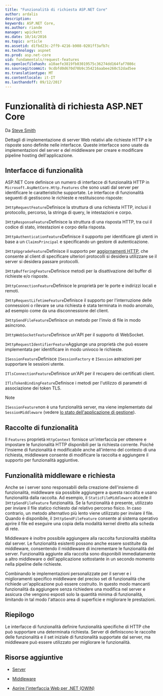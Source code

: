 ```yaml
---
title: "Funzionalità di richiesta ASP.NET Core"
author: ardalis
description: 
keywords: ASP.NET Core,
ms.author: riande
manager: wpickett
ms.date: 10/14/2016
ms.topic: article
ms.assetid: d1fbd23c-2ff9-4216-b908-0201ff3afb7c
ms.technology: aspnet
ms.prod: asp.net-core
uid: fundamentals/request-features
ms.openlocfilehash: a10aefe3819fb03019575c36274dd164faf7086c
ms.sourcegitcommit: 9cdbfd0d670d70b9c354216aabee260c52dad5ee
ms.translationtype: MT
ms.contentlocale: it-IT
ms.lasthandoff: 09/12/2017
---
```

# <a name="request-features-in-aspnet-core"></a>Funzionalità di richiesta ASP.NET Core

Da [Steve Smith](https://ardalis.com/)

Dettagli di implementazione di server Web relativi alle richieste HTTP e le risposte sono definite nelle interfacce. Queste interfacce sono usate da implementazioni del server e del middleware per creare e modificare pipeline hosting dell'applicazione.

## <a name="feature-interfaces"></a>Interfacce di funzionalità

ASP.NET Core definisce un numero di interfacce di funzionalità HTTP in `Microsoft.AspNetCore.Http.Features` che sono usati dal server per identificare le caratteristiche supportate. Le interfacce di funzionalità seguenti di gestiscono le richieste e restituiscono risposte:

`IHttpRequestFeature`Definisce la struttura di una richiesta HTTP, inclusi il protocollo, percorso, la stringa di query, le intestazioni e corpo.

`IHttpResponseFeature`Definisce la struttura di una risposta HTTP, tra cui il codice di stato, intestazioni e corpo della risposta.

`IHttpAuthenticationFeature`Definisce il supporto per identificare gli utenti in base a un `ClaimsPrincipal` e specificando un gestore di autenticazione.

`IHttpUpgradeFeature`Definisce il supporto per [aggiornamenti HTTP](https://tools.ietf.org/html/rfc2616.html#section-14.42), che consente al client di specificare ulteriori protocolli si desidera utilizzare se il server si desidera passare protocolli.

`IHttpBufferingFeature`Definisce metodi per la disattivazione del buffer di richieste e/o risposte.

`IHttpConnectionFeature`Definisce le proprietà per le porte e indirizzi locali e remoti.

`IHttpRequestLifetimeFeature`Definisce il supporto per l'interruzione delle connessioni o rilevare se una richiesta è stata terminata in modo anomalo, ad esempio come da una disconnessione del client.

`IHttpSendFileFeature`Definisce un metodo per l'invio di file in modo asincrono.

`IHttpWebSocketFeature`Definisce un'API per il supporto di WebSocket.

`IHttpRequestIdentifierFeature`Aggiunge una proprietà che può essere implementata per identificare in modo univoco le richieste.

`ISessionFeature`Definisce `ISessionFactory` e `ISession` astrazioni per supportare le sessioni utente.

`ITlsConnectionFeature`Definisce un'API per il recupero dei certificati client.

`ITlsTokenBindingFeature`Definisce i metodi per l'utilizzo di parametri di associazione dei token TLS.

> [!NOTE]
> `ISessionFeature`non è una funzionalità server, ma viene implementato dal `SessionMiddleware` (vedere [lo stato dell'applicazione di gestione](app-state.md)).

## <a name="feature-collections"></a>Raccolte di funzionalità

Il `Features` proprietà `HttpContext` fornisce un'interfaccia per ottenere e impostare le funzionalità HTTP disponibili per la richiesta corrente. Poiché l'insieme di funzionalità è modificabile anche all'interno del contesto di una richiesta, middleware consente di modificare la raccolta e aggiungere il supporto per funzionalità aggiuntive.

## <a name="middleware-and-request-features"></a>Funzionalità middleware e richiesta

Anche se i server sono responsabili della creazione dell'insieme di funzionalità, middleware sia possibile aggiungere a questa raccolta e usano funzionalità dalla raccolta. Ad esempio, il `StaticFileMiddleware` accede il `IHttpSendFileFeature` funzionalità. Se la funzionalità è presente, utilizzato per inviare il file statico richiesto dal relativo percorso fisico. In caso contrario, un metodo alternativo più lento viene utilizzato per inviare il file. Quando è disponibile, il `IHttpSendFileFeature` consente al sistema operativo aprire il file ed eseguire una copia della modalità kernel diretto alla scheda di rete.

Middleware è inoltre possibile aggiungere alla raccolta funzionalità stabilita dal server. Le funzionalità esistenti possono anche essere sostituite da middleware, consentendo il middleware di incrementare le funzionalità del server. Funzionalità aggiunte alla raccolta sono disponibili immediatamente a altro middleware o dell'applicazione sottostante in un secondo momento nella pipeline delle richieste.

Combinando le implementazioni personalizzate per il server e i miglioramenti specifico middleware del preciso set di funzionalità che richiede un'applicazione può essere costruito. In questo modo mancanti funzionalità da aggiungere senza richiedere una modifica nel server e assicura che vengono esposti solo la quantità minima di funzionalità, limitando in tal modo l'attacco area di superficie e migliorare le prestazioni.

## <a name="summary"></a>Riepilogo

Le interfacce di funzionalità definire funzionalità specifiche di HTTP che può supportare una determinata richiesta. Server di definiscono le raccolte delle funzionalità e il set iniziale di funzionalità supportate dal server, ma middleware può essere utilizzato per migliorare le funzionalità.

## <a name="additional-resources"></a>Risorse aggiuntive

* [Server](servers/index.md)

* [Middleware](middleware.md)

* [Aprire l'interfaccia Web per .NET (OWIN)](owin.md)
